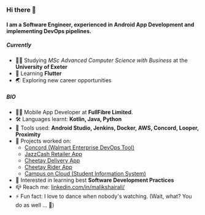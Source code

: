 ### Hi there 👋

#### I am a Software Engineer, experienced in Android App Development and implementing DevOps pipelines. 

##### Currently

- :man_student: Studying *MSc Advanced Computer Science with Business* at the **University of Exeter**
- :baby: Learning **Flutter**
- :earth_asia: Exploring new career opportunities

##### BIO

- :man_technologist: Mobile App Developer at **FullFibre Limited**. 
- :hammer_and_wrench: Languages learnt: **Kotlin, Java, Python**
- :toolbox: Tools used: **Android Studio, Jenkins, Docker, AWS, Concord, Looper, Proximity**
- 🚢 Projects worked on: 
  - [Concord (Walmart Enterprise DevOps Tool)](https://concord.walmartlabs.com/)
  - [JazzCash Retailer App](https://play.google.com/store/apps/details?id=com.retailerapp.mobilink&hl=en_GB&gl=US)
  - [Cheetay Delivery App](https://play.google.com/store/apps/details?id=com.app.cheetay&hl=en_GB&gl=US) 
  - [Cheetay Rider App](https://play.google.com/store/apps/details?id=com.cheetay.riderapp) 
  - [Campus on Cloud (Student Information System)](https://almusnet.com/campus-on-cloud/)
- :star2: Interested in learning best **Software Development Practices**
- :mailbox_closed: Reach me: [linkedin.com/in/malikshairali/](https://www.linkedin.com/in/malikshairali/)
- :zap: Fun fact: I love to dance when nobody's watching. (Wait, what? You do as well ... :hear_no_evil:)
